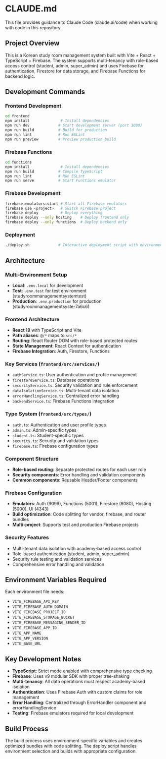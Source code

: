 # CLAUDE.md

This file provides guidance to Claude Code (claude.ai/code) when working with code in this repository.

## Project Overview

This is a Korean study room management system built with Vite + React + TypeScript + Firebase. The system supports multi-tenancy with role-based access control (student, admin, super_admin) and uses Firebase for authentication, Firestore for data storage, and Firebase Functions for backend logic.

## Development Commands

### Frontend Development
```bash
cd frontend
npm install              # Install dependencies
npm run dev             # Start development server (port 3000)
npm run build           # Build for production
npm run lint            # Run ESLint
npm run preview         # Preview production build
```

### Firebase Functions
```bash
cd functions
npm install              # Install dependencies
npm run build           # Compile TypeScript
npm run lint            # Run ESLint
npm run serve           # Start Functions emulator
```

### Firebase Development
```bash
firebase emulators:start # Start all Firebase emulators
firebase use <project>   # Switch Firebase project
firebase deploy          # Deploy everything
firebase deploy --only hosting    # Deploy frontend only
firebase deploy --only functions  # Deploy backend only
```

### Deployment
```bash
./deploy.sh             # Interactive deployment script with environment selection
```

## Architecture

### Multi-Environment Setup
- **Local**: `.env.local` for development
- **Test**: `.env.test` for test environment (studyroommanagementsystemtest)  
- **Production**: `.env.production` for production (studyroommanagementsyste-7a6c6)

### Frontend Architecture
- **React 19** with TypeScript and Vite
- **Path aliases**: `@/*` maps to `src/*`
- **Routing**: React Router DOM with role-based protected routes
- **State Management**: React Context for authentication
- **Firebase Integration**: Auth, Firestore, Functions

### Key Services (`frontend/src/services/`)
- `authService.ts`: User authentication and profile management
- `firestoreService.ts`: Database operations
- `securityService.ts`: Security validation and rule enforcement
- `dataIsolationService.ts`: Multi-tenant data isolation
- `errorHandlingService.ts`: Centralized error handling
- `backendService.ts`: Firebase Functions integration

### Type System (`frontend/src/types/`)
- `auth.ts`: Authentication and user profile types
- `admin.ts`: Admin-specific types
- `student.ts`: Student-specific types
- `security.ts`: Security and validation types
- `firebase.ts`: Firebase configuration types

### Component Structure
- **Role-based routing**: Separate protected routes for each user role
- **Security components**: Error handling and validation components
- **Common components**: Reusable Header/Footer components

### Firebase Configuration
- **Emulators**: Auth (9099), Functions (5001), Firestore (8080), Hosting (5000), UI (4343)
- **Build optimization**: Code splitting for vendor, firebase, and router bundles
- **Multi-project**: Supports test and production Firebase projects

### Security Features
- Multi-tenant data isolation with academy-based access control
- Role-based authentication (student, admin, super_admin)
- Security rule testing and validation services
- Comprehensive error handling and validation

## Environment Variables Required

Each environment file needs:
- `VITE_FIREBASE_API_KEY`
- `VITE_FIREBASE_AUTH_DOMAIN`
- `VITE_FIREBASE_PROJECT_ID`
- `VITE_FIREBASE_STORAGE_BUCKET`
- `VITE_FIREBASE_MESSAGING_SENDER_ID`
- `VITE_FIREBASE_APP_ID`
- `VITE_APP_NAME`
- `VITE_APP_VERSION`
- `VITE_BASE_URL`

## Key Development Notes

- **TypeScript**: Strict mode enabled with comprehensive type checking
- **Firebase**: Uses v9 modular SDK with proper tree-shaking
- **Multi-tenancy**: All data operations must respect academy-based isolation
- **Authentication**: Uses Firebase Auth with custom claims for role management
- **Error Handling**: Centralized through ErrorHandler component and errorHandlingService
- **Testing**: Firebase emulators required for local development

## Build Process

The build process uses environment-specific variables and creates optimized bundles with code splitting. The deploy script handles environment selection and builds with appropriate configuration.